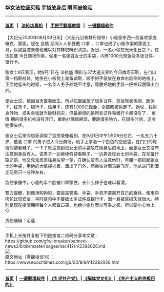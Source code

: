 ### 华女法拉盛买鞋 手袋放身后 瞬间被偷走
------------------------

#### [首页](https://github.com/gfw-breaker/banned-news3/blob/master/README.md) &nbsp;&nbsp;|&nbsp;&nbsp; [法轮功真相](https://github.com/begood0513/basic/blob/master/README.md)  &nbsp;&nbsp;|&nbsp;&nbsp; [手把手翻墙教程](https://github.com/gfw-breaker/guides/wiki)  &nbsp;&nbsp;|&nbsp;&nbsp; [一键翻墙软件](https://github.com/gfw-breaker/nogfw/blob/master/README.md)  



<div><p>
 【大纪元2020年09月09日讯】（大纪元记者林丹报导）小偷偷东西一般喜欢穿连帽衣、蒙面，现在
 <ok href="https://www.epochtimes.com/gb/tag/%E7%96%AB%E6%83%85.html">
  疫情
 </ok>
 期间人人都要戴
 <ok href="https://www.epochtimes.com/gb/tag/%E5%8F%A3%E7%BD%A9.html">
  口罩
 </ok>
 ，口罩也成了小偷作案的蒙面工具，以致监控录像也难以对其样貌辨识清楚。近日，一名小偷在光天化日之下，在
 <ok href="https://www.epochtimes.com/gb/tag/%E6%B3%95%E6%8B%89%E7%9B%9B.html">
  法拉盛
 </ok>
 今日商场作案，偷走一名张姓女士的手袋，内有1000元现金及多张证件、银行卡。
</p>
<p>
 张女士8日表示，她9月1日在
 <ok href="https://www.epochtimes.com/gb/tag/%E6%B3%95%E6%8B%89%E7%9B%9B.html">
  法拉盛
 </ok>
 缅街与37大道交界的今日商场买鞋，在门口第一档鞋档处，她坐在小板凳上准备试鞋，顺手把手袋放在身体右后侧的地板上，正当她低头的时候，一名华人男子趁她不注意，弯腰把她的手袋一把拎起便窜出门外。
</p>
<p>
 张女士说，她因当天要看医生，所以包里面放了很多证件，包括驾驶执照、医保卡、红蓝卡、银行卡、信用卡，还有1,000元现金，全部都被偷走了。她说，钱财身外物，损失金钱就当破财挡灾，但最麻烦的是所有证件和银行卡都没有了，
 <ok href="https://www.epochtimes.com/gb/tag/%E7%96%AB%E6%83%85.html">
  疫情
 </ok>
 期间很多机构没有开门，重新办理很麻烦，要跑很多地方，花很多时间，这令她很头疼。
</p>
<p>
 张女士后来向店家调取了监控录像看到，在9月1日中午1点06分左右，一名五六十岁、戴着
 <ok href="https://www.epochtimes.com/gb/tag/%E5%8F%A3%E7%BD%A9.html">
  口罩
 </ok>
 的男子进入今日商场，他手上拿着一个白色的空纸袋，在门口的鞋档假装看鞋子，一下子就注意到张女士的手袋放在她身后的地上，而张女士又没有注意到身后有人。该男子一边继续假装看鞋子，一边靠近张女士的手袋，在准备行窃之前，他又鬼鬼祟祟往身后望一望，在确认没有人注意他时，弯腰一把抓起张女士的手袋，用他的大纸袋挡着，溜出了门外，然后往对面马路飞奔。他从进门到溜走前后只一分钟左右。
</p>
<p>
 监控录像中，小偷的半个脸被口罩蒙住，长什么样子也难以看清。
</p>
<p>
 警方提醒，到商场购物时，要提高警惕，手袋、手机不要离开自己的身体，使用斜挎包比较安全；平时提包中不要放太多证件或银行卡，因一旦被盗损失就很大。特别是现在疫情期间每个人都戴口罩，也给小偷作案以可乘之机，所以要小心为上。◇
</p>
<p>
 责任编辑：沁莲
</p>
</div>
<hr/>
手机上长按并复制下列链接或二维码分享本文章：<br/>
https://github.com/gfw-breaker/banned-news3/blob/master/pages/nsc412/n12392026.md <br/>
<a href='https://github.com/gfw-breaker/banned-news3/blob/master/pages/nsc412/n12392026.md'><img src='https://github.com/gfw-breaker/banned-news3/blob/master/pages/nsc412/n12392026.md.png'/></a> <br/>
原文地址（需翻墙访问）：https://www.epochtimes.com/gb/20/9/9/n12392026.htm


------------------------
#### [首页](https://github.com/gfw-breaker/banned-news3/blob/master/README.md) &nbsp;|&nbsp; [一键翻墙软件](https://github.com/gfw-breaker/nogfw/blob/master/README.md) &nbsp;| [《九评共产党》](https://github.com/gfw-breaker/9ping.md/blob/master/README.md#九评之一评共产党是什么) | [《解体党文化》](https://github.com/gfw-breaker/jtdwh.md/blob/master/README.md) | [《共产主义的终极目的》](https://github.com/gfw-breaker/gczydzjmd.md/blob/master/README.md)


<img src='http://gfw-breaker.win/banned-news3/pages/nsc412/n12392026.md' width='0px' height='0px'/>